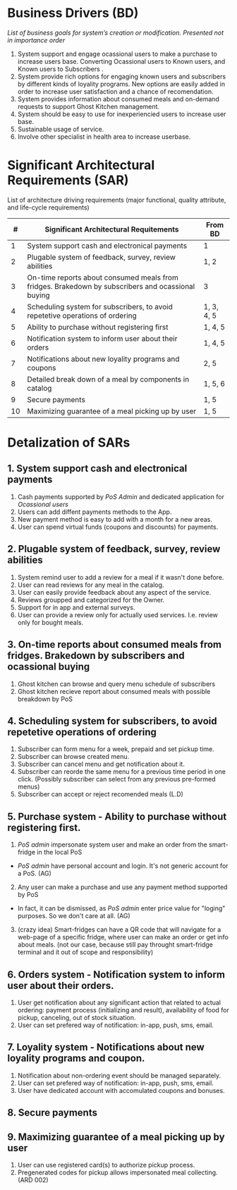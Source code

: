 # Business Drivers (BD)

_List of business goals for system’s creation or modification. Presented not in importance order_

1. System support and engage ocassional users to make a purchase to increase users base. Converting Ocassional users to Known users, and Known users to Subscribers .
2. System provide rich options for engaging known users and subscribers by different kinds of loyality programs. New options are easily added in order to increase user satisfaction and a chance of recomendation. 
3. System provides information about consumed meals and on-demand requests to support Ghost Kitchen management. 
4. System should be easy to use for inexperiencied users to increase user base. 
5. Sustainable usage of service. 
6. Involve other specialist in health area to increase userbase.

# Significant Architectural Requirements (SAR)
List of architecture driving requirements (major functional, quality attribute, and life-cycle requirements)

| # | Significant Architectural Requitements | From BD | 
|----|----|----| 
| 1 | System support cash and electronical payments | 1 | 
| 2 | Plugable system of feedback, survey, review abilities | 1, 2 | 
| 3 | On-time reports about consumed meals from fridges. Brakedown by subscribers and ocassional buying | 3 | 
| 4 | Scheduling system for subscribers, to avoid repetetive operations of ordering | 1, 3, 4, 5 | 
| 5 | Ability to purchase without registering first | 1, 4, 5 | 
| 6 | Notification system to inform user about their orders | 1, 4, 5 | 
| 7 | Notifications about new loyality programs and coupons | 2, 5 | 
| 8 | Detailed break down of a meal by components in catalog | 1, 5, 6 | 
| 9 | Secure payments | 1, 5 | 
| 10 | Maximizing guarantee of a meal picking up by user | 1, 5 | 

# Detalization of SARs 

## 1. System support cash and electronical payments

1. Cash payments supported by _PoS Admin_ and dedicated application for _Ocassional users_ 
2. Users can add diffent payments methods to the App.
3. New payment method is easy to add with a month for a new areas. 
4. User can spend virtual funds (coupons and discounts) for payments.

## 2. Plugable system of feedback, survey, review abilities 

1. System remind user to add a review for a meal if it wasn't done before. 
2. User can read reviews for any meal in the catalog.
3. User can easily provide feedback about any aspect of the service.
4. Reviews groupped and categorized for the Owner.
5. Support for in app and external surveys. 
6. User can provide a review only for actually used services. I.e. review only for bought meals.

## 3. On-time reports about consumed meals from fridges. Brakedown by subscribers and ocassional buying

1. Ghost kitchen can browse and query menu schedule of subscribers 
2. Ghost kitchen recieve report about consumed meals with possible breakdown by PoS

## 4. Scheduling system for subscribers, to avoid repetetive operations of ordering 

1. Subscriber can form menu for a week, prepaid and set pickup time. 
2. Subscriber can browse created menu. 
3. Subscriber can cancel menu and get notification about it. 
4. Subscriber can reorde the same menu for a previous time period in one click. (Possibly subscriber can select from any previous pre-formed menus)
5. Subscriber can accept or reject recomended meals (L.D)

## 5. Purchase system - Ability to purchase without registering first.

1. _PoS admin_ impersonate system user and make an order from the smart-fridge in the local PoS 
- _PoS admin_ have personal account and login. It's not generic account for a PoS. (AG)
2. Any user can make a purchase and use any payment method supported by PoS 
- In fact, it can be dismissed, as _PoS admin_ enter price value for "loging" purposes. So we don't care at all. (AG)
3. (crazy idea) Smart-fridges can have a QR code that will navigate for a web-page of a specific fridge, where user can make an order or get info about meals. (not our case, because still pay throught smart-fridge terminal and it out of scope and responsibility) 

 
## 6. Orders system - Notification system to inform user about their orders. 

1. User get notification about any significant action that related to actual ordering: payment process (initializing and result), availability of food for pickup, canceling, out of stock situation. 
2. User can set prefered way of notification: in-app, push, sms, email. 

## 7. Loyality system - Notifications about new loyality programs and coupon.

1. Notification about non-ordering event should be managed separately. 
2. User can set prefered way of notification: in-app, push, sms, email. 
3. User have dedicated account with accomulated coupons and bonuses. 

## 8. Secure payments 


## 9. Maximizing guarantee of a meal picking up by user

1. User can use registered card(s) to authorize pickup process. 
2. Pregenerated codes for pickup allows impersonated meal collecting. (ARD 002)
